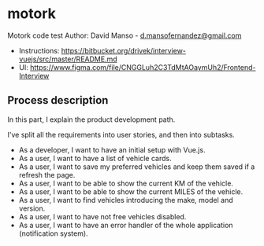 # motork

Motork code test
Author: David Manso - d.mansofernandez@gmail.com

- Instructions: https://bitbucket.org/drivek/interview-vuejs/src/master/README.md
- UI: https://www.figma.com/file/CNGGLuh2C3TdMtAOaymUh2/Frontend-Interview

## Process description

In this part, I explain the product development path.

I've split all the requirements into user stories, and then into subtasks.

- As a developer, I want to have an initial setup with Vue.js.
- As a user, I want to have a list of vehicle cards.
- As a user, I want to save my preferred vehicles and keep them saved if a refresh the page.
- As a user, I want to be able to show the current KM of the vehicle.
- As a user, I want to be able to show the current MILES of the vehicle.
- As a user, I want to find vehicles introducing the make, model and version.
- As a user, I want to have not free vehicles disabled.
- As a user, I want to have an error handler of the whole application (notification system).